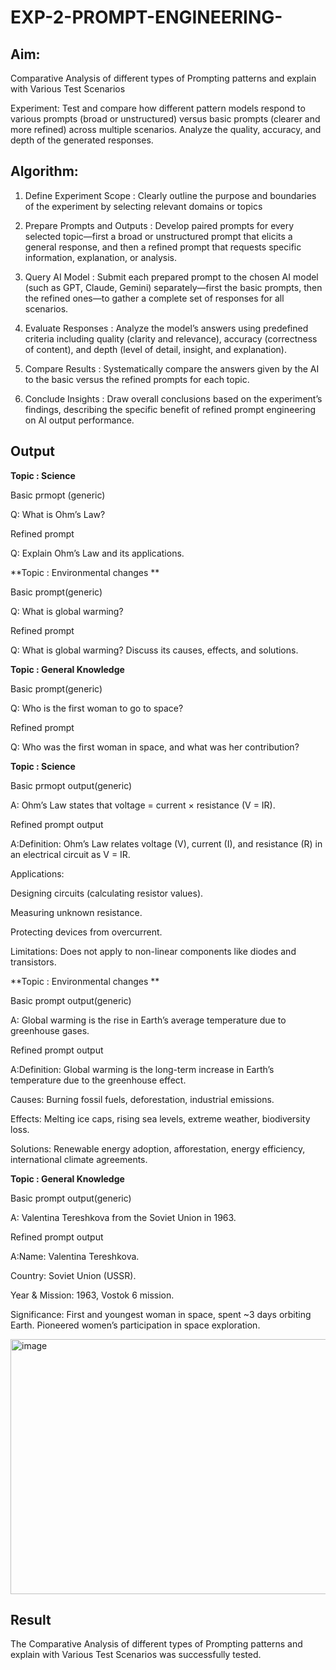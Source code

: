 
# EXP-2-PROMPT-ENGINEERING-

## Aim: 
Comparative Analysis of different types of Prompting patterns and explain with Various Test Scenarios

Experiment:
Test and compare how different pattern models respond to various prompts (broad or unstructured) versus basic prompts (clearer and more refined) across multiple scenarios. 
Analyze the quality, accuracy, and depth of the generated responses.


## Algorithm:

1. Define Experiment Scope : Clearly outline the purpose and boundaries of the experiment by selecting relevant domains or topics

2. Prepare Prompts and Outputs : Develop paired prompts for every selected topic—first a broad or unstructured prompt that elicits a general response, and then a refined prompt that requests specific information, explanation, or analysis.

3. Query AI Model : Submit each prepared prompt to the chosen AI model (such as GPT, Claude, Gemini) separately—first the basic prompts, then the refined ones—to gather a complete set of responses for all scenarios.

4. Evaluate Responses : Analyze the model’s answers using predefined criteria including quality (clarity and relevance), accuracy (correctness of content), and depth (level of detail, insight, and explanation).

5. Compare Results : Systematically compare the answers given by the AI to the basic versus the refined prompts for each topic.

6. Conclude Insights : Draw overall conclusions based on the experiment’s findings, describing the specific benefit of refined prompt engineering on AI output performance. 
  




## Output

**Topic : Science** 

Basic prmopt (generic)

Q: What is Ohm’s Law?

Refined prompt

Q: Explain Ohm’s Law and its applications.

**Topic : Environmental changes **

Basic prompt(generic)

Q: What is global warming?

Refined prompt 

Q: What is global warming? Discuss its causes, effects, and solutions.

**Topic : General Knowledge**

Basic prompt(generic)

Q: Who is the first woman to go to space?

Refined prompt

Q: Who was the first woman in space, and what was her contribution?

**Topic : Science** 

Basic prmopt output(generic)

A: Ohm’s Law states that voltage = current × resistance (V = IR).

Refined prompt output

A:Definition: Ohm’s Law relates voltage (V), current (I), and resistance (R) in an electrical circuit as V = IR.

Applications:

Designing circuits (calculating resistor values).

Measuring unknown resistance.

Protecting devices from overcurrent.

Limitations: Does not apply to non-linear components like diodes and transistors.

**Topic : Environmental changes **

Basic prompt output(generic)

A: Global warming is the rise in Earth’s average temperature due to greenhouse gases.

Refined prompt output

A:Definition: Global warming is the long-term increase in Earth’s temperature due to the greenhouse effect.

Causes: Burning fossil fuels, deforestation, industrial emissions.

Effects: Melting ice caps, rising sea levels, extreme weather, biodiversity loss.

Solutions: Renewable energy adoption, afforestation, energy efficiency, international climate agreements.

**Topic : General Knowledge**

Basic prompt output(generic)

A: Valentina Tereshkova from the Soviet Union in 1963.

Refined prompt output

A:Name: Valentina Tereshkova.

Country: Soviet Union (USSR).

Year & Mission: 1963, Vostok 6 mission.

Significance: First and youngest woman in space, spent ~3 days orbiting Earth. Pioneered women’s participation in space exploration.


<img width="925" height="408" alt="image" src="https://github.com/user-attachments/assets/8b19c52c-8250-4415-b45c-1d70dba45d1a" />



## Result
The Comparative Analysis of different types of Prompting patterns and explain with Various Test Scenarios was successfully tested.
